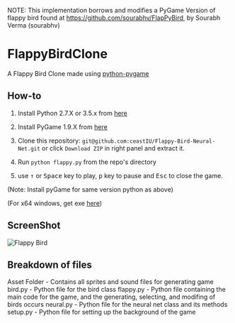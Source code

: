 NOTE: This implementation borrows and modifies a PyGame Version of flappy bird found at https://github.com/sourabhv/FlapPyBird, by Sourabh Verma (sourabhv)


FlappyBirdClone
===============

A Flappy Bird Clone made using [python-pygame][1]

How-to
------

1. Install Python 2.7.X or 3.5.x from [here](https://www.python.org/download/releases/)

2. Install PyGame 1.9.X from [here](http://www.pygame.org/download.shtml)

3. Clone this repository: `git@github.com:ceastIU/Flappy-Bird-Neural-Net.git` or click `Download ZIP` in right panel and extract it.

4. Run `python flappy.py` from the repo's directory

5. use <kbd>&uarr;</kbd> or <kbd>Space</kbd> key to play, <kbd>p</kbd> key to pause and <kbd>Esc</kbd> to close the game.

  (Note: Install pyGame for same version python as above)

  (For x64 windows, get exe [here](http://www.lfd.uci.edu/~gohlke/pythonlibs/#pygame))

ScreenShot
----------

![Flappy Bird](screenshot1.png)

[1]: http://www.pygame.org

Breakdown of files
------------------
Asset Folder    - Contains all sprites and sound files for generating game
bird.py         - Python file for the bird class
flappy.py       - Python file containing the main code for the game, and the generating, selecting, and modifing of birds
                  occurs
neural.py       - Python file for the neural net class and its methods
setup.py        - Python file for setting up the background of the game



